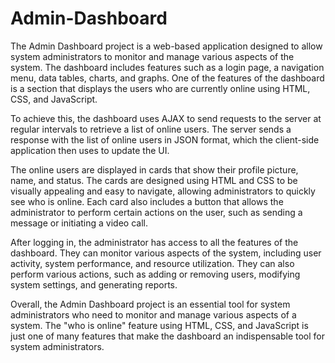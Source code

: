 # Admin-Dashboard

The Admin Dashboard project is a web-based application designed to allow system administrators to monitor and manage various aspects of the system. The dashboard includes features such as a login page, a navigation menu, data tables, charts, and graphs. One of the features of the dashboard is a section that displays the users who are currently online using HTML, CSS, and JavaScript.

To achieve this, the dashboard uses AJAX to send requests to the server at regular intervals to retrieve a list of online users. The server sends a response with the list of online users in JSON format, which the client-side application then uses to update the UI.

The online users are displayed in cards that show their profile picture, name, and status. The cards are designed using HTML and CSS to be visually appealing and easy to navigate, allowing administrators to quickly see who is online. Each card also includes a button that allows the administrator to perform certain actions on the user, such as sending a message or initiating a video call.

After logging in, the administrator has access to all the features of the dashboard. They can monitor various aspects of the system, including user activity, system performance, and resource utilization. They can also perform various actions, such as adding or removing users, modifying system settings, and generating reports.

Overall, the Admin Dashboard project is an essential tool for system administrators who need to monitor and manage various aspects of a system. The "who is online" feature using HTML, CSS, and JavaScript is just one of many features that make the dashboard an indispensable tool for system administrators.




